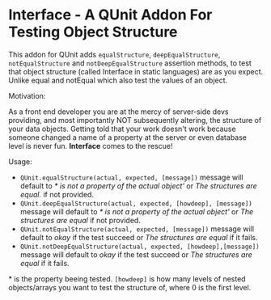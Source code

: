 Interface - A QUnit Addon For Testing Object Structure
================================
This addon for QUnit adds `equalStructure`, `deepEqualStructure`, `notEqualStructure` and `notDeepEqualStructure` assertion methods, to test that
object structure (called Interface in static languages) are as you expect. Unlike equal and notEqual which also test the values of an object.

Motivation:

As a front end developer you are at the mercy of server-side devs providing, and most importantly NOT subsequently altering, the structure of your data objects.
Getting told that your work doesn't work because someone changed a name of a property at the server or even database level is never fun.
**Interface** comes to the rescue!

Usage:

+ `QUnit.equalStructure(actual, expected, [message])` message will default to _* is not a property of the actual object'_ or _The structures are equal._ if not provided.
+ `QUnit.deepEqualStructure(actual, expected, [howdeep], [message])` message will default to _* is not a property of the actual object'_ or _The structures are equal_ if not provided.
+ `QUnit.notEqualStructure(actual, expected, [message])` message will default to _okay_ if the test succeed or _The structures are equal_ if it fails.
+ `QUnit.notDeepEqualStructure(actual, expected, [howdeep],[message])` message will default to _okay_ if the test succeed or _The structures are equal_ if it fails.

\* is the property beeing tested.
`[howdeep]` is how many levels of nested objects/arrays you want to test the structure of, where 0 is the first level. 